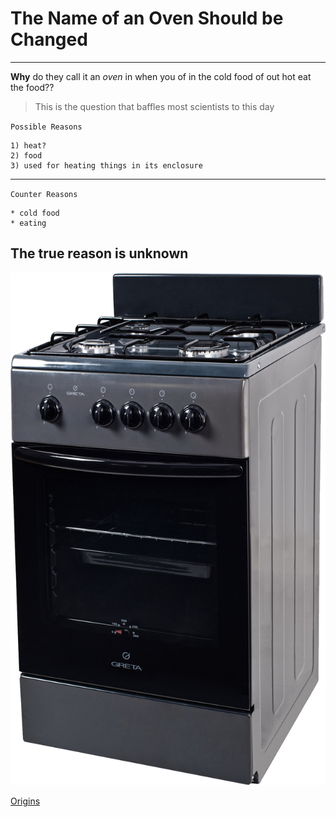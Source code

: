 # The Name of an Oven Should be Changed
---
**Why** do they call it an *oven* in when you of in the cold food of out hot eat the food??
> This is the question that baffles most scientists to this day

`Possible Reasons`

```
1) heat?
2) food
3) used for heating things in its enclosure
```
---
`Counter Reasons`

```
* cold food
* eating
```

## The true reason is unknown

![Image](https://github.com/jberdeski/cse15l-lab-reports/blob/main/oven.png)

[Origins](https://knowyourmeme.com/memes/why-do-they-call-it-oven)
